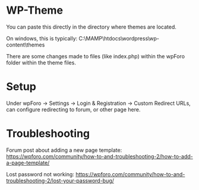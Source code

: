 # WP-Theme

You can paste this directly in the directory where themes are located.

On windows, this is typically: C:\MAMP\htdocs\wordpress\wp-content\themes

There are some changes made to files (like index.php) within the wpForo folder within the theme files.

# Setup

Under wpForo -> Settings -> Login & Registration -> Custom Redirect URLs,
can configure redirecting to forum, or other page here.

# Troubleshooting
Forum post about adding a new page template:
https://wpforo.com/community/how-to-and-troubleshooting-2/how-to-add-a-page-template/

Lost password not working:
https://wpforo.com/community/how-to-and-troubleshooting-2/lost-your-password-bug/

